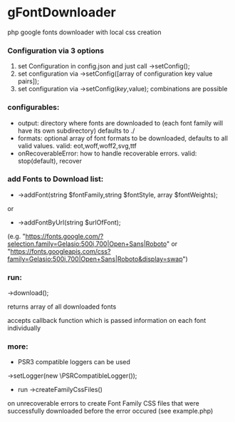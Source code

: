 # gFontDownloader
php google fonts downloader with local css creation

### Configuration via 3 options

  1. set Configuration in config.json and just call ->setConfig();
  2. set configuration via ->setConfig([array of configuration key value pairs]);
  3. set configuration via ->setConfig($key,$value);
combinations are possible

### configurables:

  - output: directory where fonts are downloaded to (each font family will have its own subdirectory) defaults to ./
  - formats: optional array of font formats to be downloaded, defaults to all valid values. valid: eot,woff,woff2,svg,ttf
  - onRecoverableError: how to handle recoverable errors. valid: stop(default), recover
  
### add Fonts to Download list:

  - ->addFont(string $fontFamily,string $fontStyle, array $fontWeights);
  
  or
  
  - ->addFontByUrl(string $urlOfFont); 
  
  (e.g. "https://fonts.google.com/?selection.family=Gelasio:500i,700|Open+Sans|Roboto" or "https://fonts.googleapis.com/css?family=Gelasio:500i,700|Open+Sans|Roboto&display=swap")
  
### run:

  ->download();
  
  returns array of all downloaded fonts
  
  accepts callback function which is passed information on each font individually
    
### more:

  - PSR3 compatible loggers can be used
  
  ->setLogger(new \PSRCompatibleLogger());
  
  - run ->createFamilyCssFiles() 
  
  on unrecoverable errors to create Font Family CSS files that were successfully downloaded before the error occured (see example.php)
